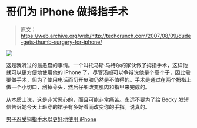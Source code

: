 # 哥们为 iPhone 做拇指手术

> 原文：<https://web.archive.org/web/http://techcrunch.com/2007/08/09/dude-gets-thumb-surgery-for-iphone/>

![](img/1607b1e1b990c30913c4bac3aff360e1.png)

这是我听过的最愚蠢的事情。一个叫托马斯·马特尔的家伙做了拇指手术，这样他就可以更方便地使用他的 iPhone 了。尽管汤姆可以争辩说他是个高个子，因此需要做手术，但为了使用电话而切开皮肤仍然是不值得的。手术是通过在两个拇指上做一个小切口，刮掉骨头，然后仔细改变肌肉和指甲来完成的。

从本质上说，这是非常恶心的，而且可能非常痛苦。永远不要为了给 Becky 发短信告诉她今天上班穿的裙子有多好看而改变你的手指。说真的。

[男子忍受拇指手术以更好地使用 iPhone](https://web.archive.org/web/20160103120231/http://blogs.zdnet.com/ip-telephony/?p=2182)